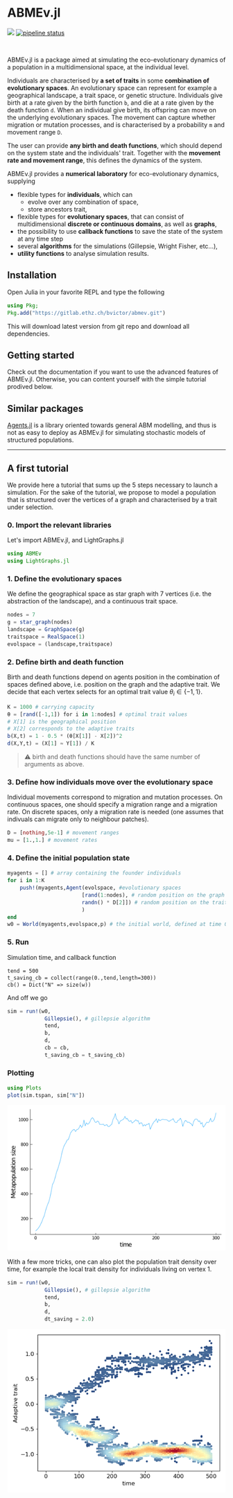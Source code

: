 # ABMEv.jl
<!-- [![](https://img.shields.io/badge/docs-stable-blue.svg)](https://vboussange.github.io/ABMEv.jl/stable) -->
<!-- For now we only direct to dev documentation. In the future, one will need to deploy a ssh key to and use TagBot. -->
[![](https://img.shields.io/badge/docs-dev-blue.svg)](https://vboussange.github.io/ABMEv.jl/dev)
[![pipeline status](https://gitlab.ethz.ch/bvictor/abmev/badges/master/pipeline.svg)](https://gitlab.ethz.ch/bvictor/abmev/-/commits/master)

<div align="center"> <img
src="https://vboussange.github.io/images/research/conceptual_onlyadapt.png"
alt="" width="400"></img> </div>

ABMEv.jl is a package aimed at simulating the eco-evolutionary dynamics of a population in a multidimensional space, at the individual level.

Individuals are characterised by **a set of traits** in some **combination of evolutionary spaces**. An evolutionary space can represent for example a geographical landscape, a trait space, or genetic structure. Individuals give birth at a rate given by the birth function `b`, and die at a rate given by the death function `d`. When an individual give birth, its offspring can move on the underlying evolutionary spaces. The movement can capture whether migration or mutation processes, and is characterised by a probability `m` and movement range `D`.

The user can provide **any birth and death functions**, which should depend on the system state and the individuals' trait. Together with the **movement rate and movement range**, this defines the dynamics of the system.

ABMEv.jl provides a **numerical laboratory** for eco-evolutionary dynamics, supplying

- flexible types for **individuals**, which can 
    - evolve over any combination of space, 
    - store ancestors trait,
- flexible types for **evolutionary spaces**, that can consist of multidimensional **discrete or continuous domains**, as well as **graphs**,
- the possibility to use **callback functions** to save the state of the system at any time step
- several **algorithms** for the simulations (Gillepsie, Wright Fisher, etc...),
- **utility functions** to analyse simulation results.

## Installation
Open Julia in your favorite REPL and type the following

```julia
using Pkg;
Pkg.add("https://gitlab.ethz.ch/bvictor/abmev.git")
```

This will download latest version from git repo and download all dependencies.

## Getting started
Check out the documentation if you want to use the advanced features of ABMEv.jl. Otherwise, you can content yourself with the simple tutorial prodived below.

## Similar packages
[Agents.jl](https://juliadynamics.github.io/Agents.jl/) is a library oriented towards general ABM modelling, and thus is not as easy to deploy as ABMEv.jl for simulating stochastic models of structured populations.

-----
## A first tutorial
We provide here a tutorial that sums up the 5 steps necessary to launch a simulation. For the sake of the tutorial, we propose to model a population that is structured over the vertices of a graph and characterised by a trait under selection. 

### 0. Import the relevant libraries 
Let's import ABMEv.jl, and LightGraphs.jl
```julia
using ABMEv
using LightGraphs.jl
```

### 1. Define the evolutionary spaces
We define the geographical space as star graph with 7 vertices (i.e. the abstraction of the landscape), and a continuous trait space. 

```julia
nodes = 7
g = star_graph(nodes)
landscape = GraphSpace(g)
traitspace = RealSpace(1)
evolspace = (landscape,traitspace)
```

### 2. Define birth and death function
Birth and death functions depend on agents position in the combination of spaces defined above, i.e. position on the graph and the adaptive trait.
We decide that each vertex selects for an optimal trait value $`\theta_i \in \{-1,1\}`$.

```julia
K = 1000 # carrying capacity
θ = [rand([-1,1]) for i in 1:nodes] # optimal trait values
# X[1] is the geographical position
# X[2] corresponds to the adaptive traits
b(X,t) = 1 - 0.5 * (θ[X[1]] - X[2])^2
d(X,Y,t) = (X[1] ≈ Y[1]) / K 
```
> :warning: birth and death functions should have the same number of 
arguments as above.

### 3. Define how individuals move over the evolutionary space
Individual movements correspond to migration and mutation processes. On continuous spaces, one should specify a migration range and a migration rate. On discrete spaces, only a migration rate is needed (one assumes that indivuals can migrate only to neighbour patches).

```julia
D = [nothing,5e-1] # movement ranges
mu = [1.,1.] # movement rates
```

### 4. Define the initial population state

```julia
myagents = [] # array containing the founder individuals
for i in 1:K
    push!(myagents,Agent(evolspace, #evolutionary spaces
                        [rand(1:nodes), # random position on the graph
                        randn() * D[2]]) # random position on the trait space centered around 0
                        )
end
w0 = World(myagents,evolspace,p) # the initial world, defined at time 0.
```

### 5. Run
Simulation time, and callback function

```
tend = 500
t_saving_cb = collect(range(0.,tend,length=300))
cb() = Dict("N" => size(w))
```


And off we go

```julia
sim = run!(w0,
            Gillepsie(), # gillepsie algorithm
            tend,
            b,
            d,
            cb = cb, 
            t_saving_cb = t_saving_cb)
```
### Plotting
```julia
using Plots
plot(sim.tspan, sim["N"])
```

![](docs/src/assets/tutorials/delta_comp_wsize.png)

With a few more tricks, one can also plot the population trait density over time, for example the local trait density for individuals living on vertex 1.

```julia
sim = run!(w0,
            Gillepsie(), # gillepsie algorithm
            tend,
            b,
            d,
            dt_saving = 2.0)
```

![](docs/src/assets/ABM_local_trait_dens_adapt.png)
